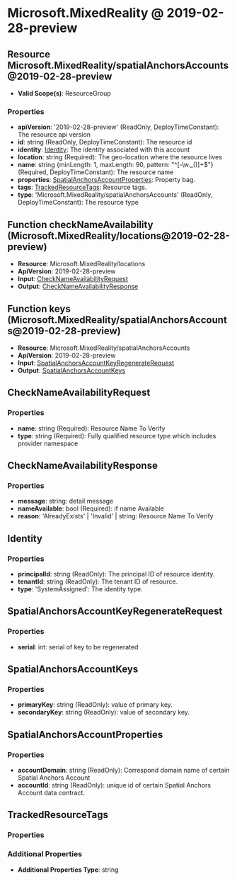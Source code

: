 # Microsoft.MixedReality @ 2019-02-28-preview

## Resource Microsoft.MixedReality/spatialAnchorsAccounts@2019-02-28-preview
* **Valid Scope(s)**: ResourceGroup
### Properties
* **apiVersion**: '2019-02-28-preview' (ReadOnly, DeployTimeConstant): The resource api version
* **id**: string (ReadOnly, DeployTimeConstant): The resource id
* **identity**: [Identity](#identity): The identity associated with this account
* **location**: string (Required): The geo-location where the resource lives
* **name**: string {minLength: 1, maxLength: 90, pattern: "^[-\w\._\(\)]+$"} (Required, DeployTimeConstant): The resource name
* **properties**: [SpatialAnchorsAccountProperties](#spatialanchorsaccountproperties): Property bag.
* **tags**: [TrackedResourceTags](#trackedresourcetags): Resource tags.
* **type**: 'Microsoft.MixedReality/spatialAnchorsAccounts' (ReadOnly, DeployTimeConstant): The resource type

## Function checkNameAvailability (Microsoft.MixedReality/locations@2019-02-28-preview)
* **Resource**: Microsoft.MixedReality/locations
* **ApiVersion**: 2019-02-28-preview
* **Input**: [CheckNameAvailabilityRequest](#checknameavailabilityrequest)
* **Output**: [CheckNameAvailabilityResponse](#checknameavailabilityresponse)

## Function keys (Microsoft.MixedReality/spatialAnchorsAccounts@2019-02-28-preview)
* **Resource**: Microsoft.MixedReality/spatialAnchorsAccounts
* **ApiVersion**: 2019-02-28-preview
* **Input**: [SpatialAnchorsAccountKeyRegenerateRequest](#spatialanchorsaccountkeyregeneraterequest)
* **Output**: [SpatialAnchorsAccountKeys](#spatialanchorsaccountkeys)

## CheckNameAvailabilityRequest
### Properties
* **name**: string (Required): Resource Name To Verify
* **type**: string (Required): Fully qualified resource type which includes provider namespace

## CheckNameAvailabilityResponse
### Properties
* **message**: string: detail message
* **nameAvailable**: bool (Required): if name Available
* **reason**: 'AlreadyExists' | 'Invalid' | string: Resource Name To Verify

## Identity
### Properties
* **principalId**: string (ReadOnly): The principal ID of resource identity.
* **tenantId**: string (ReadOnly): The tenant ID of resource.
* **type**: 'SystemAssigned': The identity type.

## SpatialAnchorsAccountKeyRegenerateRequest
### Properties
* **serial**: int: serial of key to be regenerated

## SpatialAnchorsAccountKeys
### Properties
* **primaryKey**: string (ReadOnly): value of primary key.
* **secondaryKey**: string (ReadOnly): value of secondary key.

## SpatialAnchorsAccountProperties
### Properties
* **accountDomain**: string (ReadOnly): Correspond domain name of certain Spatial Anchors Account
* **accountId**: string (ReadOnly): unique id of certain Spatial Anchors Account data contract.

## TrackedResourceTags
### Properties
### Additional Properties
* **Additional Properties Type**: string

